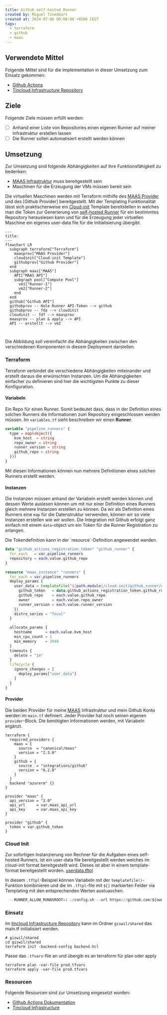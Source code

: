 ```yaml
---
title: Github self-hosted Runner
created by: Miguel Tinembart
created at: 2024-07-06 00:00:00 +0200 CEST
tags:
  - terraform
  - github
  - maas
---
```


## Verwendete Mittel

Folgende Mittel sind für die Implementation in dieser Umsetzung zum Einsatz gekommen:

- [Github Actions](./2vug-github-actions.md)
- [Tincloud Infrastructure Repository](https://github.com/migueltinembart/tincloud-infrastructure)

## Ziele

Folgende Ziele müssen erfüllt werden:

- [ ] Anhand einer Liste von Repositories einen eigenen Runner auf meiner Infrastruktur erstellen lassen
- [ ] Die Runner sollen automatisiert erstellt werden können

## Umsetzung

Zur Umsetzung sind folgende Abhängigkeiten auf ihre Funktionsfähigkeit zu bedenken:

- [MAAS Infrastruktur](./koko63-maas-controller.md) muss bereitgestellt sein
- Maschinen für die Erzeugung der VMs müssen bereit sein

Die virtuellen Maschinen werden mit Terraform mithilfe des [MAAS Provider]() und des [Github Provider] bereitgestellt. Mit der Templating Funktionalität lässt sich praktischerweise ein [Cloud-init]() Template bereitstellen in welches man die Token zur Generierung von [self-hosted Runner]() für ein bestimmtes Repository herauslesen kann und für die Erzeugung jeder virtuellen Maschine ein eigenes user-data file für die Initialisierung übergibt.

```mermaid
---
title: 
---
flowchart LR
  subgraph terraform["Terraform"]
    maasprov["MAAS Provider"]
    cloudinit["Cloud-init Template"]
    githubprov["Github Provider"]
  end
  subgraph maas["MAAS"]
    API["MAAS API"]
    subgraph pool["Compute Pool"]
      vm1["Runner-1"]
      vm2["Runner-2"]
    end
  end
  github["Github API"]
  githubprov -- Hole Runner API-Token --> github
  githubprov -- fda --> cloudinit
  cloudinit -- fdf --> maasprov
  maasprov -- plan & apply --> API
  API -- erstellt --> vm2
  
  
```

Die Abbildung soll vereinfacht die Abhängigkeiten zwischen den verschiedenen Komponenten in diesem Deployment darstellen.

### Terraform

Terraform verbindet die verschiedene Abhängigkeiten miteinander und erstellt daraus die erwünschten Instanzen. Um die Abhängigkeiten einfacher zu definieren sind hier die wichtigsten Punkte zu dieser Konfiguration.

#### Variabeln

Ein Repo für einen Runner. Somit bedeutet dass, dass in der Definition eines solchen Runners die Informationen zum Repository eingeschlossen werden müssen. Im `variables.tf` sieht beschreiben wir einen **Runner**.

```tf
variable "pipeline_runners" {
  type = map(object({
    kvm_host  = string
    repo_owner = string
    runner_version = string
    github_repo = string
  }))
}
```

Mit diesen Informationen können nun mehrere Definitionen eines solchen Runners erstellt werden.


#### Instanzen

Die Instanzen müssen anhand der Variabeln erstellt werden können und dessen Werte auslesen können um mit nur einer Definition eines Runners gleich mehrere Instanzen erstellen zu können. Da wir als Definition eines Runners eine `map` für die Datenstruktur verwenden, können wir so viele Instanzen erstellen wie wir wollen. Die Integration mit Github erfolgt ganz einfach mit einem `data`-object um ein Token für die Runner Registration zu erlangen. 

Die Tokendefinition kann in der ´resource`-Definition angewendet werden. 

```tf
data "github_actions_registration_token" "github_runner" {
  for_each   = var.pipeline_runners
  repository = each.value.github_repo
}

resource "maas_instance" "runners" {
  for_each = var.pipeline_runners
  deploy_params {
    user_data = templatefile("${path.module}/cloud-init/github_runner/user_data.tftpl", {
      github_token   = data.github_actions_registration_token.github_runner[each.key].token
      github_repo    = each.value.github_repo
      owner          = each.value.repo_owner
      runner_version = each.value.runner_version
    })
    distro_series = "focal"
  }

  allocate_params {
    hostname      = each.value.kvm_host
    min_cpu_count = 1
    min_memory    = 2048
  }
  timeouts {
    delete = "1m"
  }
  lifecycle {
    ignore_changes = [
      deploy_params["user_data"]
    ]
  }
}
```

#### Provider

Die beiden Provider für meine [MAAS]() Infrastruktur und mein Github Konto werden im `main.tf` definiert. Jeder Provider hat noch seinen eigenen `provider`-Block. Die benötigten Informationen werden, mit Variabeln ergänzt.

```
terraform {
  required_providers {
    maas = {
      source  = "canonical/maas"
      version = "2.3.0"
    }
    github = {
      source  = "integrations/github"
      version = "6.2.0"
    }
  }
  backend "azurerm" {}
}

provider "maas" {
  api_version = "2.0"
  api_url     = var.maas_api_url
  api_key     = var.maas_api_key
}

provider "github" {
  token = var.github_token
}

```

### Cloud Init

Zur sofortigen Instanzierung von Rechner für die Aufgaben eines self-hosted Runners, ist ein user-data file bereitgestellt werden welches im cloud-init format bereitgestellt wird. Dieses ist aber in einem template-format bereitgestellt worden. [userdata.tftpl](https://github.com/migueltinembart/tincloud-infrastructure/blob/main/giswil/shared/cloud-init/github_runner/user_data.tftpl)

In diesem `.tftpl`-Beispiel können Variabeln mit der `templatefile()`-Funktion  kombinieren und die im `.tftpl`-file mit `${}` markierten Felder via Templating mit den entsprechenden Werten austuaschen.

```tf
  - RUNNER_ALLOW_RUNASROOT=1 ./config.sh --url https://github.com/${owner}/${github_repo} --token ${github_token} --unattended
```

### Einsatz

Im [tincloud Infrastructure Repository](https://github.com/migueltinembart/tincloud-infrastructure) kann im Ordner `giswil/shared` das main.tf initialisiert werden. 

```hcl
# giswil/shared
cd giswil/shared
terraform init -backend-config backend.hcl
```

Passe das `.tfvars`-file an und übergib es an terraform für plan oder apply

```hcl
terraform plan -var-file prod.tfvars
terraform apply -var-file prod.tfvars
```

### Resourcen

Folgende Resourcen sind zur Umsetzung eingesetzt worden:

- [Github Actions Dokumentation](https://docs.github.com/en/actions)
- [Tincloud Infrastructure](https://github.com/migueltinembart/tincloud-infrastructure)
